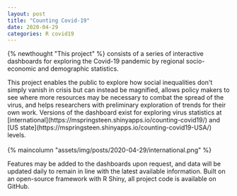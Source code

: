```yaml
---
layout: post
title: "Counting Covid-19"
date: 2020-04-29
categories: R covid19
---
```


{% newthought "This project" %} consists of a series of interactive dashboards for exploring the Covid-19 pandemic by regional socio-economic and demographic statistics.

<!--more--> This project enables the public to explore how social inequalities don't simply vanish in crisis but can instead be magnified, allows policy makers to see where more resources may be necessary to combat the spread of the virus, and helps researchers with preliminary exploration of trends for their own work. Versions of the dashboard exist for exploring virus statistics at [international](https://mspringsteen.shinyapps.io/counting-covid19/) and [US state](https://mspringsteen.shinyapps.io/counting-covid19-USA/) levels.
<br/>
<br/>
{% maincolumn "assets/img/posts/2020-04-29/international.png" %}

Features may be added to the dashboards upon request, and data will be updated daily to remain in line with the latest  available information. Built on an open-source framework with R Shiny, all project code is available on GitHub.
